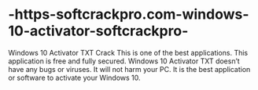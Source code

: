 # -https-softcrackpro.com-windows-10-activator-softcrackpro-
Windows 10 Activator TXT Crack This is one of the best applications. This application is free and fully secured. Windows 10 Activator TXT doesn’t have any bugs or viruses. It will not harm your PC. It is the best application or software to activate your Windows 10. 
